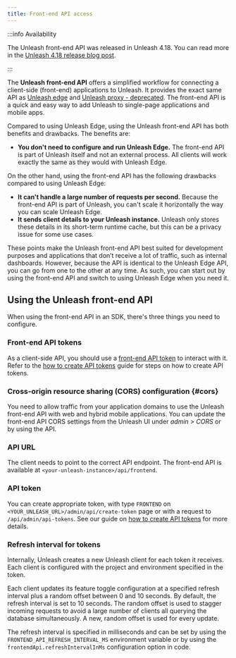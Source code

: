 ```yaml
---
title: Front-end API access
---
```


:::info Availability

The Unleash front-end API was released in Unleash 4.18. You can read more in the [Unleash 4.18 release blog post](https://www.getunleash.io/blog/new-features-direct-client-side-front-end-api-access-sync-user-groups-and-clone-environments).

:::

The **Unleash front-end API** offers a simplified workflow for connecting a client-side (front-end) applications to Unleash. It provides the exact same API as [Unleash edge](../generated/unleash-edge) and  [Unleash proxy - deprecated](../generated/unleash-proxy.md). The front-end API is a quick and easy way to add Unleash to single-page applications and mobile apps.


Compared to using Unleash Edge, using the Unleash front-end API has both benefits and drawbacks. The benefits are:

- **You don't need to configure and run Unleash Edge.** The front-end API is part of Unleash itself and not an external process. All clients will work exactly the same as they would with Unleash Edge.

On the other hand, using the front-end API has the following drawbacks compared to using Unleash Edge:

- **It can't handle a large number of requests per second.** Because the front-end API is part of Unleash, you can't scale it horizontally the way you can scale Unleash Edge.
- **It sends client details to your Unleash instance.** Unleash only stores these details in its short-term runtime cache, but this can be a privacy issue for some use cases.

These points make the Unleash front-end API best suited for development purposes and applications that don’t receive a lot of traffic, such as internal dashboards. However, because the API is identical to the Unleash Edge API, you can go from one to the other at any time. As such, you can start out by using the front-end API and switch to using Unleash Edge when you need it.

## Using the Unleash front-end API

When using the front-end API in an SDK, there's three things you need to configure.

### Front-end API tokens

As a client-side API, you should use a [front-end API token](../reference/api-tokens-and-client-keys.mdx#front-end-tokens) to interact with it. Refer to the [how to create API tokens](../how-to/how-to-create-api-tokens.mdx) guide for steps on how to create API tokens.

### Cross-origin resource sharing (CORS) configuration {#cors}

You need to allow traffic from your application domains to use the Unleash front-end API with web and hybrid mobile applications. You can update the front-end API CORS settings from the Unleash UI under _admin \> CORS_ or by using the API.

### API URL

The client needs to point to the correct API endpoint. The front-end API is available at `<your-unleash-instance>/api/frontend`.

<!-- Point to the API docs when they're published -->

### API token

You can create appropriate token, with type `FRONTEND` on `<YOUR_UNLEASH_URL>/admin/api/create-token` page or with a request to `/api/admin/api-tokens`. See our guide on [how to create API tokens](../how-to/how-to-create-api-tokens.mdx) for more details.

### Refresh interval for tokens

Internally, Unleash creates a new Unleash client for each token it receives. Each client is configured with the project and environment specified in the token.

Each client updates its feature toggle configuration at a specified refresh interval plus a random offset between 0 and 10 seconds. By default, the refresh interval is set to 10 seconds. The random offset is used to stagger incoming requests to avoid a large number of clients all querying the database simultaneously. A new, random offset is used for every update.

The refresh interval is specified in milliseconds and can be set by using the `FRONTEND_API_REFRESH_INTERVAL_MS` environment variable or by using the `frontendApi.refreshIntervalInMs` configuration option in code.
